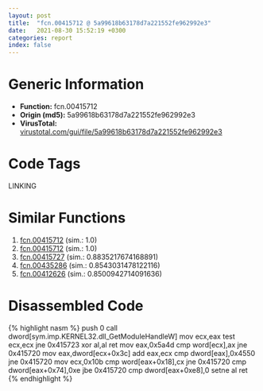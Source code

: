 ```yaml
---
layout: post
title:  "fcn.00415712 @ 5a99618b63178d7a221552fe962992e3"
date:   2021-08-30 15:52:19 +0300
categories: report
index: false
---
```


# Generic Information
- **Function:** fcn.00415712
- **Origin (md5):** 5a99618b63178d7a221552fe962992e3
- **VirusTotal:** [virustotal.com/gui/file/5a99618b63178d7a221552fe962992e3][virustotal_ref]

# Code Tags
<span class="tag" id="LINKING">LINKING</span>


# Similar Functions

1. [fcn.00415712][similar_1_ref] (sim.: 1.0)
2. [fcn.00415712][similar_2_ref] (sim.: 1.0)
3. [fcn.00415727][similar_3_ref] (sim.: 0.8835217674168891)
4. [fcn.00435286][similar_4_ref] (sim.: 0.8543031478122116)
5. [fcn.00412626][similar_5_ref] (sim.: 0.8500942714091636)


# Disassembled Code

{% highlight nasm %}
push 0
call dword[sym.imp.KERNEL32.dll_GetModuleHandleW]
mov ecx,eax
test ecx,ecx
jne 0x415723
xor al,al
ret 
mov eax,0x5a4d
cmp word[ecx],ax
jne 0x415720
mov eax,dword[ecx+0x3c]
add eax,ecx
cmp dword[eax],0x4550
jne 0x415720
mov ecx,0x10b
cmp word[eax+0x18],cx
jne 0x415720
cmp dword[eax+0x74],0xe
jbe 0x415720
cmp dword[eax+0xe8],0
setne al
ret 
{% endhighlight %}


[similar_1_ref]: /report/fcn.00415712@912beaab0bb0679fee17cef9ce127a44
[similar_2_ref]: /report/fcn.00415712@7a3a0c983ae0c0ae537e7010d24072c9
[similar_3_ref]: /report/fcn.00415727@d59f9c4f445b9f980173dec064f55091
[similar_4_ref]: /report/fcn.00435286@69982c7dea94d393fc4e41acd090553c
[similar_5_ref]: /report/fcn.00412626@5f763449465a14d1cdb5ea67e2f984d0
[virustotal_ref]: https://www.virustotal.com/gui/file/5a99618b63178d7a221552fe962992e3